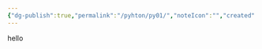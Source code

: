 ```yaml
---
{"dg-publish":true,"permalink":"/pyhton/py01/","noteIcon":"","created":"2025-06-09T00:18:19.082+05:30"}
---
```


hello